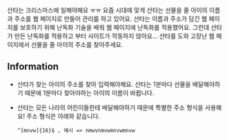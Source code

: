 산타는 크리스마스에 일해야해요 ㅠㅠ 요즘 시대에 맞게 산타는 선물을 줄 아이의 이름과 주소를 웹 페이지로 만들어 관리를 하고 있어요. 산타는 이름과 주소가 담긴 웹 페이지를 보호하기 위해 난독화 기술을 배워 웹 페이지에 난독화를 적용했어요. 그런데 산타가 만든 난독화를 적용하고 부터 사이트가 작동하지 않아요... 산타를 도와 고장난 웹 페이지에서 선물을 줄 아이의 주소를 찾아주세요. 

## Information

* 산타가 찾는 아이의 주소를 찾아 입력해야해요. 산타는 1분마다 선물을 배달해야하기 때문에 1분마다 찾아야하는 아이의 이름이 바뀝니다. 

* 산타는 모든 나라의 어린이들한테 배달해야하기 때문에 특별한 주소 형식을 사용해요! 주소 형식은 아래와 같습니다. 

  `^[mnvw]{16}$ , 예시 => nmwvnmvwmnvwmnvw`


